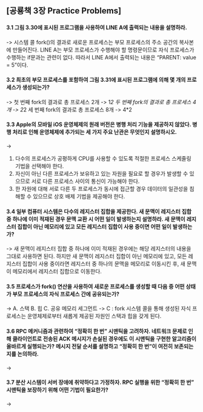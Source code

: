 ## [공룡책 3장 Practice Problems]

#### 3.1 그림 3.30에 표시된 프로그램을 사용하여 LINE A에 출력되는 내용을 설명하라.
-> 
 시스템 콜 fork()의 결과로 새로운 프로세스는 부모 프로세스의 주소 공간의 복사본에 만들어진다. LINE A는 부모 프로세스가 수행해야 할 명령문이므로 자식 프로세스가 수행하는 if문과는 관련이 없다. 따라서 LINE A에서 출력되는 내용은 “PARENT: value = 5”이다.

#### 3.2 최초의 부모 프로세스를 포함하여 그림 3.31에 표시된 프로그램에 의해 몇 개의 프로세스가 생성되는가?
->
 첫 번째 fork의 결과로 총 프로세스 2개 -> 1*2
 두 번째 fork의 결과로 총 프로세스 4개 -> 2*2
 세 번째 fork의 결과로 총 프로세스 8개 -> 4*2

#### 3.3 Apple의 모바일 iOS 운영체제의 원래 버전은 병행 처리 기능을 제공하지 않았다. 병행 처리로 인해 운영체제에 추가되는 세 가지 주요 난관은 무엇인지 설명하시오.
->
 1. 다수의 프로세스가 공평하게 CPU를 사용할 수 있도록 적절한 프로세스 스케줄링 기법을 선택해야 한다. 
 2. 자신이 아닌 다른 프로세스가 보유하고 있는 자원을 필요로 할 경우가 발생할 수 있으므로 서로 다른 프로세스 사이의 통신이 가능해야 한다. 
 3. 한 자원에 대해 서로 다른 두 프로세스가 동시에 접근할 경우 데이터의 일관성을 침해할 수 있으므로 상호 배제 기법을 제공해야 한다. 

#### 3.4 일부 컴퓨터 시스템은 다수의 레지스터 집합을 제공한다. 새 문맥이 레지스터 집합 중 하나에 이미 적재된 경우 문맥 교환 시 어떤 일이 발생하는지 설명하라. 새 문맥이 레지스터 집합이 아닌 메모리에 있고 모든 레지스터 집합이 사용 중이면 어떤 일이 발생하는가?
-> 
 새 문맥이 레지스터 집합 중 하나에 이미 적재된 경우에는 해당 레지스터의 내용을 그대로 사용하면 된다. 하지만 새 문맥이 레지스터 집합이 아닌 메모리에 있고, 모든 레지스터 집합이 사용 중이라면 레지스터 중 하나의 문맥을 메모리로 이동시킨 후, 새 문맥이 메모리에서 레지스터 집합으로 이동한다.

#### 3.5 프로세스가 fork() 연산을 사용하여 새로운 프로세스를 생성할 때 다음 중 어떤 상태가 부모 프로세스의 자식 프로세스 간에 공유되는가?
-> 
 A. 스택
 B. 힙
 C. 공유 메모리 세그먼트
-> C : fork 시스템 콜을 통해 생성된 자식 프로세스는 운영체제로부터 새롭게 제공된 자원인 스택과 힙을 갖게 된다.

#### 3.6 RPC 메커니즘과 관련하여 “정확히 한 번” 시맨틱을 고려하자. 네트워크 문제로 인해 클라이언트로 전송된 ACK 메시지가 손실된 경우에도 이 시맨틱을 구현한 알고리즘이 올바르게 실행되는가? 메시지 전달 순서를 설명하고 “정확히 한 번”이 여전히 보존되는지를 논의하라.
->

#### 3.7 분산 시스템이 서버 장애에 취약하다고 가정하자. RPC 실행을 위한 “정확히 한 번” 시맨틱을 보장하기 위해 어떤 기법이 필요한가?
->  
